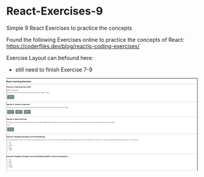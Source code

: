 # React-Exercises-9
Simple 9 React Exercises to practice the concepts

Found the following Exercises online to practice the concepts of React: https://coderfiles.dev/blog/reactjs-coding-exercises/

Exercise Layout can befound here: 
- still need to finish Exercise 7-9

![pillars](images/layout.jpg)